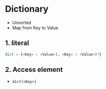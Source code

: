 # Dictionary

- Unsorted
- Map from Key to Value

## 1. Iiteral

```python
dict = {<Key> : <Value>(, <Key> : <Value>)*}
```

## 2. Access element

- `dict[<Key>]`
